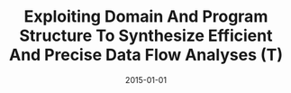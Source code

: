 ---
title: "Exploiting Domain And Program Structure To Synthesize Efficient And Precise Data Flow Analyses (T)"
date: 2015-01-01
venue: "30th IEEE/ACM International Conference on Automated Software Engineering, ASE 2015, Lincoln, NE, USA, November 9-13, 2015"
paperurl: https://doi.org/10.1109/ASE.2015.41
authors: "Elena Sherman and Matthew B Dwyer"
awards: ""
---